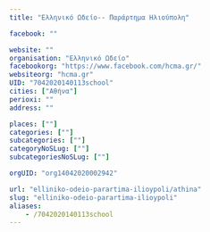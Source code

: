 ```yaml
---
title: "Ελληνικό Ωδείο-- Παράρτημα Ηλιούπολη"

facebook: ""

website: ""
organisation: "Ελληνικό Ωδείο"
facebookorg: "https://www.facebook.com/hcma.gr/"
websiteorg: "hcma.gr"
UID: "7042020140113school"
cities: ["Αθήνα"]
perioxi: ""
address: ""

places: [""]
categories: [""]
subcategories: [""]
categoryNoSLug: [""]
subcategoriesNoSLug: [""]

orgUID: "org14042020002942"

url: "elliniko-odeio-parartima-ilioypoli/athina"
slug: "elliniko-odeio-parartima-ilioypoli"
aliases:
    - /7042020140113school
---
```





